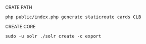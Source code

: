 CRATE PATH
<pre>
php public/index.php generate staticroute cards CLB
</pre>
CREATE CORE
<pre>
sudo -u solr ./solr create -c export
</pre>
